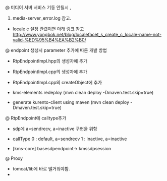 @ 미디어 서버 서비스 기동 안될시 ,
1) media-server_error.log 참고.

- locale c 설정 관련이면 아래 링크 참고
http://www.yongbok.net/blog/localefacet_s_create_c_locale-name-not-valid-%ED%95%B4%EA%B2%B0/



@ endpoint 생성시 parameter 추가에 따른 개발 방법
- RtpEndpointImpl.hpp의 생성자에 추가
- RtpEndpointImpl.cpp의 생성자에 추가
- RtpEndpointImpl.cpp의 createObject에 추가

- kms-elements redeploy (mvn clean deploy -Dmaven.test.skip=true)
- generate kurento-client using maven (mvn clean deploy -Dmaven.test.skip=true)


@ RtpEndpoint에 calltype추가
- sdp에 a=sendrecv, a=inactive 구현을 위함
- callType
  0 : default, a=sendrecv
  1 : inactive, a=inactive

- [kms-core] basesdpendpoint-> kmssdpsession



@ Proxy
- tomcat/lib에 바로 떨거워야함.
-

